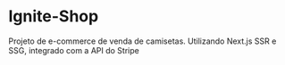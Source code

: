 # Ignite-Shop

Projeto de e-commerce de venda de camisetas. Utilizando Next.js SSR e SSG, integrado com a API do Stripe
